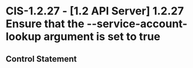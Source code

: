 # CIS-1.2.27 - \[1.2 API Server\] 1.2.27 Ensure that the --service-account-lookup argument is set to true

## Control Statement
